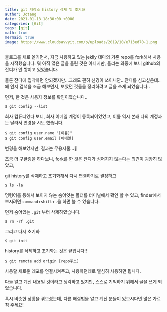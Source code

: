```yaml
---
title: git 저장소 history 삭제 및 초기화
author: Jotang
date: 2021-01-18 18:30:00 +0900
categories: [Git]
tags: [git]
math: true
mermaid: true
image: https://www.cloudsavvyit.com/p/uploads/2019/10/e713ed70-1.png
---
```


블로그를 새로 옮기면서, 지금 사용하고 있는 jeklly 테마의 기존 repo를 fork해서 사용을 시작했습니다.
뭐 아직 많은 글을 올린 것은 아니지만, 올리는 와중에 보니 github의 잔디가 안 쌓이고 있었습니다.

물론 잔디에 집착하면 안되겠지만...그래도 괜히 신경이 쓰이니깐...잔디를 심고싶은데..
왜 인지 검색을 조금 해보면서, 보았던 것들을 정리하려고 글을 쓰게 되었습니다..

먼저, 한 것은 사용자 정보를 확인이였습니다..
```
$ git config --list
```

회사 컴퓨터였다 보니, 회사 이메일 계정이 등록되어있었고, 이름 역시 본래 나의 계정과는 달라서 변경을 시도 했습니다.

```
$ git config user.name "[이름]"
$ git config user.email [이메일]
```

변경을 해보았지만, 결과는 무용지물...🤭

조금 더 구글링을 하다보니, fork를 한 것은 잔디가 심어지지 않는다는 의견이 굉장히 많았고,

git history를 삭제하고 초기화해서 다시 연결하기로 결정하고

````
$ ls -la
````
명령어를 통해서 보이지 않는 숨어잇는 폴더를 터미널에서 확인 할 수 있고,
finder에서 보시려면 `command`+`shift`+`.`을 하면 볼 수 있습니다.

먼저 숨어있는 `.git` 부터 삭제하였습니다.

```
$ rm -rf .git
```

그리고 다시 초기화
```
$ git init
````

history를 삭제하고 초기화는 것은 끝입니다!!


````
$ git remote add origin [repo주소]
````

사용할 새로운 레포를 연결시켜주고, 사용하던데로 열심히 사용하면 됩니다.

다들 알고 계신 내용일 것이라고 생각하고 있지만, 스스로 기억하기 위해서 글을 쓰게 되었습니다.

혹시 비슷한 상황을 겪으셨는데, 다른 해결법을 알고 계신 분들이 있으시다면 많은 가르침 주세요!
